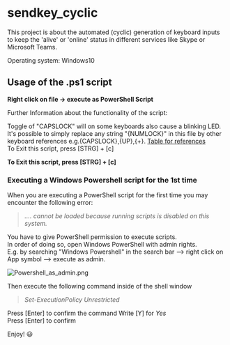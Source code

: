 # sendkey_cyclic
This project is about the automated (cyclic) generation of keyboard inputs to keep the 'alive' or 'online'  status in different services like Skype or Microsoft Teams.   

Operating system: Windows10
## Usage of the .ps1 script
**Right click on file -> execute as PowerShell Script**

Further Information about the functionality of the script:

Toggle of "CAPSLOCK" will on some keyboards also cause a blinking LED.  
It's possible to simply replace any string "{NUMLOCK}" in this file by other keyboard references e.g.{CAPSLOCK},{UP},{+}. [Table for references](https://devguru.com/content/technologies/wsh/wshshell-sendkeys.html)     
To Exit this script, press [STRG] + [c]   

**To Exit this script, press [STRG] + [c]**


### Executing a Windows Powershell script for the 1st time
When you are executing a PowerShell script for the first time you may encounter the following error:

> *.... cannot be loaded because running scripts is disabled on this system.*   

You have to give PowerShell permission to execute scripts.  
In order of doing so, open Windows PowerShell with admin rights.    
E.g. by searching "Windows Powershell" in the search bar --> right click on App symbol --> execute as admin.

![Powershell_as_admin.png](https://github.com/J-Mildenberger/sendkey_cyclic/blob/main/images/Powershell_as_admin.png?raw=true)

Then execute the following command inside of the shell window

> *Set-ExecutionPolicy Unrestricted*  

Press [Enter] to confirm the command
Write [Y] for *Yes*  
Press [Enter] to confirm 



Enjoy! :smiley:
